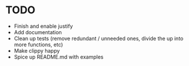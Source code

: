 # TODO

- Finish and enable justify
- Add documentation
- Clean up tests (remove redundant / unneeded ones, divide the up into more functions, etc)
- Make clippy happy
- Spice up README.md with examples
